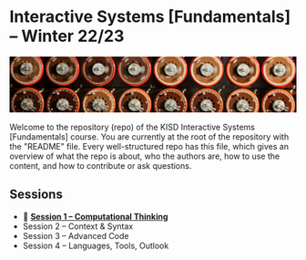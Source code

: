 # Interactive Systems [Fundamentals] –  Winter 22/23

![A close-up of a Turing Machine](img/turing-machine-title.jpg)

Welcome to the repository (repo) of the KISD Interactive Systems [Fundamentals] course. 
You are currently at the root of the repository with the "README" file. Every well-structured repo has this file, which gives an overview of what the repo is about, who the authors are, how to use the content, and how to contribute or ask questions.

## Sessions

- 🤔 [**Session 1 – Computational Thinking**](sessions/session1.md)
- Session 2 – Context & Syntax
- Session 3 – Advanced Code
- Session 4 – Languages, Tools, Outlook
